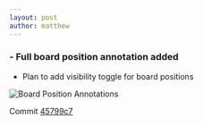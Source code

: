 ```yaml
---
layout: post
author: matthew
---
```


### - Full board position annotation added

- Plan to add visibility toggle for board positions

![Board Position Annotations]({{site.url}}/chess/images/board_position_annotations.png)

Commit [45799c7](https://github.com/matthewdhull/chess/commit/4b799c7363b5dfd92fa251000c150dbd21085c79)